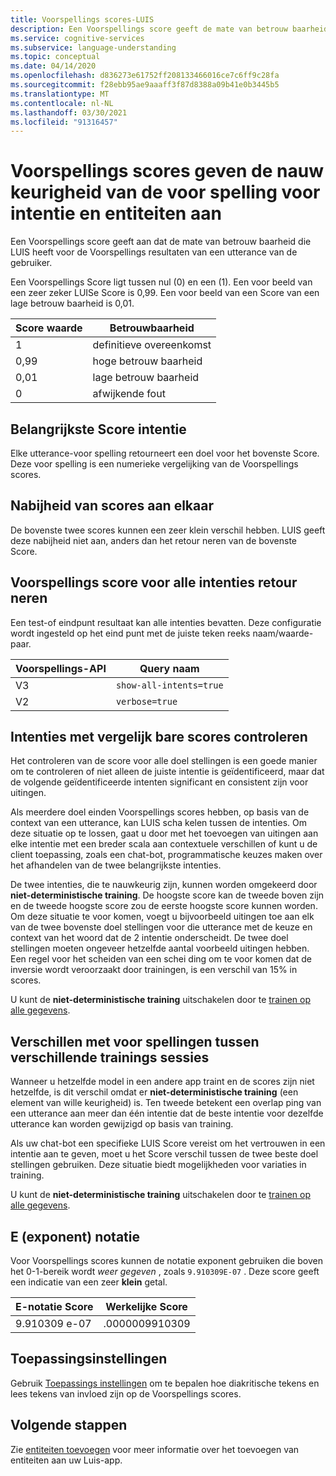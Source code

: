 ```yaml
---
title: Voorspellings scores-LUIS
description: Een Voorspellings score geeft de mate van betrouw baarheid van de LUIS API-service voor Voorspellings resultaten op basis van een gebruikers utterance.
ms.service: cognitive-services
ms.subservice: language-understanding
ms.topic: conceptual
ms.date: 04/14/2020
ms.openlocfilehash: d836273e61752ff208133466016ce7c6ff9c28fa
ms.sourcegitcommit: f28ebb95ae9aaaff3f87d8388a09b41e0b3445b5
ms.translationtype: MT
ms.contentlocale: nl-NL
ms.lasthandoff: 03/30/2021
ms.locfileid: "91316457"
---
```

# <a name="prediction-scores-indicate-prediction-accuracy-for-intent-and-entities"></a>Voorspellings scores geven de nauw keurigheid van de voor spelling voor intentie en entiteiten aan

Een Voorspellings score geeft aan dat de mate van betrouw baarheid die LUIS heeft voor de Voorspellings resultaten van een utterance van de gebruiker.

Een Voorspellings Score ligt tussen nul (0) en een (1). Een voor beeld van een zeer zeker LUISe Score is 0,99. Een voor beeld van een Score van een lage betrouw baarheid is 0,01.

|Score waarde|Betrouwbaarheid|
|--|--|
|1|definitieve overeenkomst|
|0,99|hoge betrouw baarheid|
|0,01|lage betrouw baarheid|
|0|afwijkende fout|

## <a name="top-scoring-intent"></a>Belangrijkste Score intentie

Elke utterance-voor spelling retourneert een doel voor het bovenste Score. Deze voor spelling is een numerieke vergelijking van de Voorspellings scores.

## <a name="proximity-of-scores-to-each-other"></a>Nabijheid van scores aan elkaar

De bovenste twee scores kunnen een zeer klein verschil hebben. LUIS geeft deze nabijheid niet aan, anders dan het retour neren van de bovenste Score.

## <a name="return-prediction-score-for-all-intents"></a>Voorspellings score voor alle intenties retour neren

Een test-of eindpunt resultaat kan alle intenties bevatten. Deze configuratie wordt ingesteld op het eind punt met de juiste teken reeks naam/waarde-paar.

|Voorspellings-API|Query naam|
|--|--|
|V3|`show-all-intents=true`|
|V2|`verbose=true`|

## <a name="review-intents-with-similar-scores"></a>Intenties met vergelijk bare scores controleren

Het controleren van de score voor alle doel stellingen is een goede manier om te controleren of niet alleen de juiste intentie is geïdentificeerd, maar dat de volgende geïdentificeerde intenten significant en consistent zijn voor uitingen.

Als meerdere doel einden Voorspellings scores hebben, op basis van de context van een utterance, kan LUIS scha kelen tussen de intenties. Om deze situatie op te lossen, gaat u door met het toevoegen van uitingen aan elke intentie met een breder scala aan contextuele verschillen of kunt u de client toepassing, zoals een chat-bot, programmatische keuzes maken over het afhandelen van de twee belangrijkste intenties.

De twee intenties, die te nauwkeurig zijn, kunnen worden omgekeerd door **niet-deterministische training**. De hoogste score kan de tweede boven zijn en de tweede hoogste score zou de eerste hoogste score kunnen worden. Om deze situatie te voor komen, voegt u bijvoorbeeld uitingen toe aan elk van de twee bovenste doel stellingen voor die utterance met de keuze en context van het woord dat de 2 intentie onderscheidt. De twee doel stellingen moeten ongeveer hetzelfde aantal voorbeeld uitingen hebben. Een regel voor het scheiden van een schei ding om te voor komen dat de inversie wordt veroorzaakt door trainingen, is een verschil van 15% in scores.

U kunt de **niet-deterministische training** uitschakelen door te [trainen op alle gegevens](luis-how-to-train.md#train-with-all-data).

## <a name="differences-with-predictions-between-different-training-sessions"></a>Verschillen met voor spellingen tussen verschillende trainings sessies

Wanneer u hetzelfde model in een andere app traint en de scores zijn niet hetzelfde, is dit verschil omdat er **niet-deterministische training** (een element van wille keurigheid) is. Ten tweede betekent een overlap ping van een utterance aan meer dan één intentie dat de beste intentie voor dezelfde utterance kan worden gewijzigd op basis van training.

Als uw chat-bot een specifieke LUIS Score vereist om het vertrouwen in een intentie aan te geven, moet u het Score verschil tussen de twee beste doel stellingen gebruiken. Deze situatie biedt mogelijkheden voor variaties in training.

U kunt de **niet-deterministische training** uitschakelen door te [trainen op alle gegevens](luis-how-to-train.md#train-with-all-data).

## <a name="e-exponent-notation"></a>E (exponent) notatie

Voor Voorspellings scores kunnen de notatie exponent gebruiken die boven het 0-1-bereik wordt _weer gegeven_ , zoals `9.910309E-07` . Deze score geeft een indicatie van een zeer **klein** getal.

|E-notatie Score |Werkelijke Score|
|--|--|
|9.910309 e-07|.0000009910309|

<a name="punctuation"></a>

## <a name="application-settings"></a>Toepassingsinstellingen

Gebruik [Toepassings instellingen](luis-reference-application-settings.md) om te bepalen hoe diakritische tekens en lees tekens van invloed zijn op de Voorspellings scores.

## <a name="next-steps"></a>Volgende stappen

Zie [entiteiten toevoegen](luis-how-to-add-entities.md) voor meer informatie over het toevoegen van entiteiten aan uw Luis-app.
